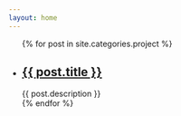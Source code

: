 ```yaml
---
layout: home
---
```


<div class="cate-bar"><span id="cateBar"></span></div>

<ul class="artical-list">
{% for post in site.categories.project %}
    <li>
        <h2>
            <a href="{{ post.url }}">{{ post.title }}</a>
        </h2>
        <div class="title-desc">{{ post.description }}</div>
    </li>
{% endfor %}
</ul>

<script type="text/javascript">
    $(function(){
        $("#blogbar").removeClass("on");
        $("#opinionbar").removeClass("on");
        $("#projectbar").addClass("on");

    });

</script>

